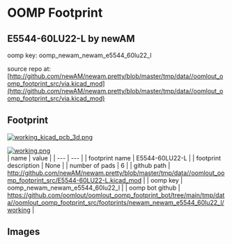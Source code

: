 # OOMP Footprint  
## E5544-60LU22-L  by newAM  
  
oomp key: oomp_newam_newam_e5544_60lu22_l  
  
source repo at: [http://github.com/newAM/newam.pretty/blob/master/tmp/data//oomlout_oomp_footprint_src/via.kicad_mod](http://github.com/newAM/newam.pretty/blob/master/tmp/data//oomlout_oomp_footprint_src/via.kicad_mod)  
## Footprint  
  
[![working_kicad_pcb_3d.png](working_kicad_pcb_3d_600.png)](working_kicad_pcb_3d.png)  
  
[![working.png](working_600.png)](working.png)  
| name | value | 
| --- | --- | 
| footprint name | E5544-60LU22-L | 
| footprint description | None | 
| number of pads | 6 | 
| github path | http://github.com/newAM/newam.pretty/blob/master/tmp/data//oomlout_oomp_footprint_src/E5544-60LU22-L.kicad_mod | 
| oomp key | oomp_newam_newam_e5544_60lu22_l | 
| oomp bot github | https://github.com/oomlout/oomlout_oomp_footprint_bot/tree/main/tmp/data//oomlout_oomp_footprint_src/footprints/newam_newam_e5544_60lu22_l/working | 
## Images  
